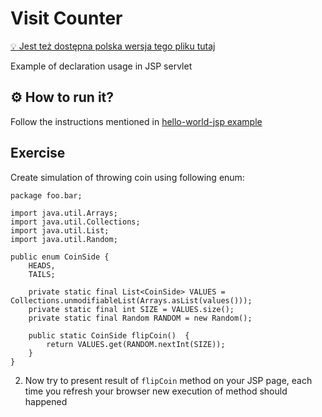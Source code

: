# Visit Counter

[:bulb: Jest też dostępna polska wersja tego pliku tutaj](README.pl.md)

Example of declaration usage in JSP servlet

## :gear: How to run it?
Follow the instructions mentioned in [hello-world-jsp example](../00_hello-world-jsp/README.md)

## Exercise
Create simulation of throwing coin using following enum:
```
package foo.bar;

import java.util.Arrays;
import java.util.Collections;
import java.util.List;
import java.util.Random;

public enum CoinSide {
    HEADS,
    TAILS;

    private static final List<CoinSide> VALUES = Collections.unmodifiableList(Arrays.asList(values()));
    private static final int SIZE = VALUES.size();
    private static final Random RANDOM = new Random();

    public static CoinSide flipCoin()  {
        return VALUES.get(RANDOM.nextInt(SIZE));
    }
}
```
2. Now try to present result of `flipCoin` method on your JSP page, each time you refresh your browser new execution of method should happened


